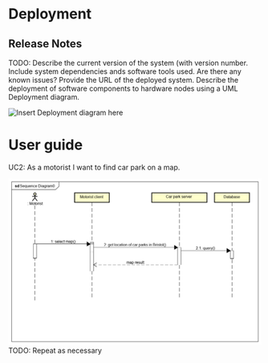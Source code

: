 # Deployment

## Release Notes
TODO: Describe the current version of the system (with version number. Include system dependencies ands software tools used.
Are there any known issues? Provide the URL of the deployed system. 
Describe the deployment of software components to hardware nodes using a UML Deployment diagram.

![Insert Deployment diagram here]()

# User guide

UC2: As a motorist I want to find car park on a map.

![Insert screenshots here](images/Sequence-Diagram-UC2.PNG)
TODO: Repeat as necessary
